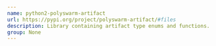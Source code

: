 ```yaml
---
name: python2-polyswarm-artifact
url: https://pypi.org/project/polyswarm-artifact/#files
description: Library containing artifact type enums and functions.
group: None
---
```

